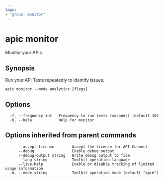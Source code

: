 ```yaml
---
tags:
- "group: monitor"
---
```

# apic monitor

Monitor your APIs

## Synopsis

Run your API Tests repeatedly to identify issues.

```
apic monitor --mode analytics [flags]
```

## Options

```
  -f, --frequency int   Frequency to run tests (seconds) (default 10)
  -h, --help            Help for monitor
```

## Options inherited from parent commands

```
      --accept-license        Accept the license for API Connect
      --debug                 Enable debug output
      --debug-output string   Write debug output to file
      --lang string           Toolkit operation language
      --live-help             Enable or disable tracking of limited usage information
  -m, --mode string           Toolkit operation mode (default "apim")
```
